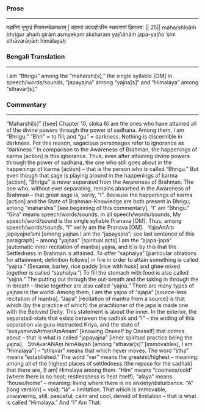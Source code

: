 ### Prose 
 --- 
महर्षीणां भृगुरहं गिरामस्म्येकमक्षरम् |
यज्ञानां जपयज्ञोऽस्मि स्थावराणां हिमालय: || 25||
maharṣhīṇāṁ bhṛigur ahaṁ girām asmyekam akṣharam
yajñānāṁ japa-yajño ’smi sthāvarāṇāṁ himālayaḥ

### Bengali Translation 
 --- 
I am “Bhrigu” among the “maharshi[s],” the single syllable [OM] in speech/words/sounds, “japayajna” among “yajna[s]” and “Himalaya” among “sthavar[s].”

### Commentary 
 --- 
“Maharshi[s]” ([see] Chapter 10, sloka 6) are the ones who have attained all of the divine powers through the power of sadhana. Among them, I am “Bhrigu.” “Bhri” = to fill; and “gu” = darkness. Nothing is discernible in darkness. For this reason, sagacious personages refer to ignorance as “darkness.” In comparison to the Awareness of Brahman, the happenings of karma [action] is this ignorance. Thus, even after attaining divine powers through the power of sadhana, the one who still goes about in the happenings of karma [action] – that is the person who is called “Bhrigu.” But even though that sage is playing around in the happenings of karma [action], “Bhrigu” is never separated from the Awareness of Brahman. The one who, without ever separating, remains absorbed in the Awareness of Brahman – that great sage is, verily, “I”. Because the happenings of karma [action] and the State of Brahman-Knowledge are both present in Bhrigu, among “maharshis” [see beginning of this commentary], “I” am “Bhrigu.”
 
“Gira” means speech/words/sounds.  In all speech/words/sounds, My speech/word/sound is the single syllable Pranava [OM]. Thus, among speech/words/sounds, “I” verily am the Pranava [OM].
 
YajnAnAṃ japayajno’smi [among yajnas I am the “japayajna”; see last sentence of this paragraph] – among “yajnas” [spiritual acts] I am the “ajapa-japa” [automatic inner recitation of mantra] yajna, and it is by this that the Settledness in Brahman is attained. To offer “saphalya” [particular oblations for attainment; definition follows] in fire in order to attain something is called “yajna.” (Sesame, barley, rice paddy [rice with husk] and ghee mixed together is called “saphalya.”) To fill the stomach with food is also called “yajna.” The putting out through the out-breath and the taking in through the in-breath – these together are also called “yajna.” There are many types of yajnas in the world. Among them, I am the yajna of “ajapa” [source-less recitation of mantra]. “Japa” [recitation of mantra from a source] is that which (by the practice of which) the practitioner of the japa is made one with the Beloved Deity. This statement is about the inner. In the exterior, the separated-state that exists between the sadhak and “I” – the ending of this separation via guru-instructed Kriya, and the state of “svayamevaAtmanAmAnam” [knowing Oneself by Oneself] that comes about – that is what is called “japayajna” [inner spiritual practice being the yajna].
 
SthAvarANAṃ himAlayah [among “sthavar[s]” [immovables], I am “Himalaya”] – “sthavar” means that which never moves. The word “stha” means “established.” The word “var” means the greatest/highest – meaning: among all of the highest places of settledness (the repose for the sadhak) that there are, [I am] Himalaya among them. “Him” means “coolness/cold” (where there is no heat; restlessness is heat itself); “alaya” means “house/home” – meaning: living where there is no anxiety/disturbance. “A” [long version] = void; “la” = limitation. That which is immovable, unwavering, still, peaceful, calm and cool, devoid of limitation – that is what is called “Himalaya.” And “I” Am That.